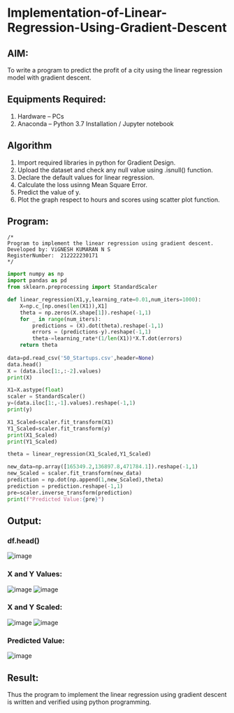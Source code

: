 # Implementation-of-Linear-Regression-Using-Gradient-Descent

## AIM:
To write a program to predict the profit of a city using the linear regression model with gradient descent.

## Equipments Required:
1. Hardware – PCs
2. Anaconda – Python 3.7 Installation / Jupyter notebook

## Algorithm
1. Import required libraries in python for Gradient Design.
2. Upload the dataset and check any null value using .isnull() function.
3. Declare the default values for linear regression.
4. Calculate the loss usinng Mean Square Error.
5. Predict the value of y.
6. Plot the graph respect to hours and scores using scatter plot function.
     
## Program:
```
/*
Program to implement the linear regression using gradient descent.
Developed by: ViGNESH KUMARAN N S
RegisterNumber:  212222230171
*/
```
```python
import numpy as np
import pandas as pd
from sklearn.preprocessing import StandardScaler

def linear_regression(X1,y,learning_rate=0.01,num_iters=1000):
    X=np.c_[np.ones(len(X1)),X1]
    theta = np.zeros(X.shape[1]).reshape(-1,1)
    for _ in range(num_iters):
        predictions = (X).dot(theta).reshape(-1,1)
        errors = (predictions-y).reshape(-1,1)
        theta-=learning_rate*(1/len(X1))*X.T.dot(errors)
    return theta
    
data=pd.read_csv('50_Startups.csv',header=None)
data.head()
X = (data.iloc[1:,:-2].values)
print(X)

X1=X.astype(float)
scaler = StandardScaler()
y=(data.iloc[1:,-1].values).reshape(-1,1)
print(y)

X1_Scaled=scaler.fit_transform(X1)
Y1_Scaled=scaler.fit_transform(y)
print(X1_Scaled)
print(Y1_Scaled)

theta = linear_regression(X1_Scaled,Y1_Scaled)

new_data=np.array([165349.2,136897.8,471784.1]).reshape(-1,1)
new_Scaled = scaler.fit_transform(new_data)
prediction = np.dot(np.append(1,new_Scaled),theta)
prediction = prediction.reshape(-1,1)
pre=scaler.inverse_transform(prediction)
print(f"Predicted Value:{pre}")
```   
## Output:
### df.head()
![image](https://github.com/Adhithyaram29D/Implementation-of-Linear-Regression-Using-Gradient-Descent/assets/119393540/ba61619c-4a51-4bc0-9e7b-e786a8667b8f)

### X and Y Values:
![image](https://github.com/Adhithyaram29D/Implementation-of-Linear-Regression-Using-Gradient-Descent/assets/119393540/27f66a3c-fc95-4fe8-ae41-cfb8f5d885c0)
![image](https://github.com/Adhithyaram29D/Implementation-of-Linear-Regression-Using-Gradient-Descent/assets/119393540/23a734d4-d18e-4e37-b36f-bb96943c9ccf)

### X and Y Scaled:
![image](https://github.com/Adhithyaram29D/Implementation-of-Linear-Regression-Using-Gradient-Descent/assets/119393540/4455cfbb-a384-479f-a52a-95bb075a24ef)
![image](https://github.com/Adhithyaram29D/Implementation-of-Linear-Regression-Using-Gradient-Descent/assets/119393540/d8d87fca-6d41-4544-8cc1-0f0423ab6b86)

### Predicted Value:
![image](https://github.com/Adhithyaram29D/Implementation-of-Linear-Regression-Using-Gradient-Descent/assets/119393540/1d0730d3-a94a-43fe-96cb-fe6b40d3cc4e)

## Result:
Thus the program to implement the linear regression using gradient descent is written and verified using python programming.
